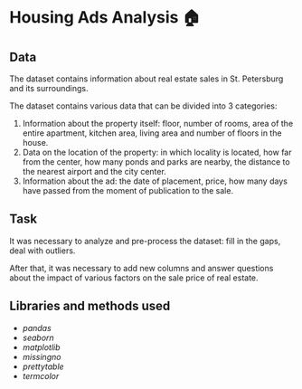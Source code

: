 # Housing Ads Analysis 🏠

## Data

The dataset contains information about real estate sales in St. Petersburg and its surroundings.

The dataset contains various data that can be divided into 3 categories:

1) Information about the property itself: floor, number of rooms, area of the entire apartment, kitchen area, living area and number of floors in the house.
2) Data on the location of the property: in which locality is located, how far from the center, how many ponds and parks are nearby, the distance to the nearest airport and the city center.
3) Information about the ad: the date of placement, price, how many days have passed from the moment of publication to the sale.

## Task

It was necessary to analyze and pre-process the dataset: fill in the gaps, deal with outliers.

After that, it was necessary to add new columns and answer questions about the impact of various factors on the sale price of real estate.

## Libraries and methods used

- *pandas*
- *seaborn*
- *matplotlib*
- *missingno*
- *prettytable*
- *termcolor*
